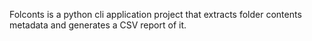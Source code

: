 Folconts is a python cli application project that extracts folder contents metadata and generates a CSV report of it.